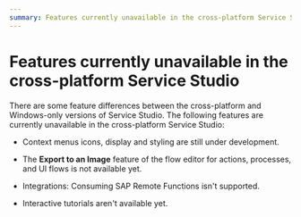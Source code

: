 ```yaml
---
summary: Features currently unavailable in the cross-platform Service Studio.  
---
```

# Features currently unavailable in the cross-platform Service Studio

There are some feature differences between the cross-platform and Windows-only versions of Service Studio. The following features are currently unavailable in the cross-platform Service Studio:

* Context menus icons, display and styling are still under development.

* The **Export to an Image** feature of the flow editor for actions, processes, and UI flows is not available yet.

* Integrations: Consuming SAP Remote Functions isn't supported.

* Interactive tutorials aren't available yet.
